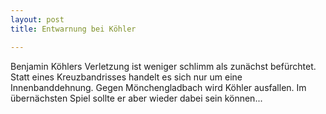 ```yaml
---
layout: post
title: Entwarnung bei Köhler

---
```


Benjamin Köhlers Verletzung ist weniger schlimm als zunächst befürchtet. Statt eines Kreuzbandrisses handelt es sich nur um eine Innenbanddehnung. Gegen Mönchengladbach wird Köhler ausfallen. Im übernächsten Spiel sollte er aber wieder dabei sein können...


